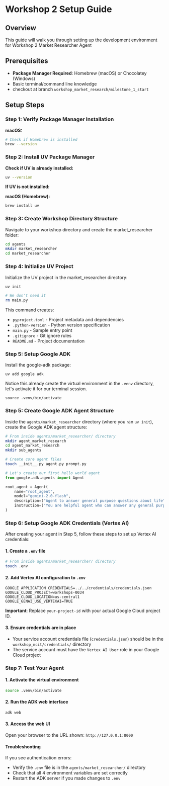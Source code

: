 # Workshop 2 Setup Guide

## Overview

This guide will walk you through setting up the development environment for Workshop 2 Market Researcher Agent

## Prerequisites

- **Package Manager Required**: Homebrew (macOS) or Chocolatey (Windows)
- Basic terminal/command line knowledge
- checkout at branch `workshop_market_research/milestone_1_start`

## Setup Steps

### Step 1: Verify Package Manager Installation

**macOS:**

```bash
# Check if Homebrew is installed
brew --version
```

### Step 2: Install UV Package Manager

**Check if UV is already installed:**

```bash
uv --version
```

**If UV is not installed:**

**macOS (Homebrew):**

```bash
brew install uv
```

### Step 3: Create Workshop Directory Structure

Navigate to your workshop directory and create the market_researcher folder:

```bash
cd agents
mkdir market_researcher
cd market_researcher
```

### Step 4: Initialize UV Project

Initialize the UV project in the market_researcher directory:

```bash
uv init

# We don't need it
rm main.py
```

This command creates:

- `pyproject.toml` - Project metadata and dependencies
- `.python-version` - Python version specification
- `main.py` - Sample entry point
- `.gitignore` - Git ignore rules
- `README.md` - Project documentation

### Step 5: Setup Google ADK

Install the google-adk package:

```
uv add google adk
```

Notice this already create the virtual environment in the `.venv` directory, let's activate it
for our terminal session.

```
source .venv/bin/activate
```

### Step 5: Create Google ADK Agent Structure

Inside the `agents/market_researcher` directory (where you ran `uv init`), create the Google ADK agent structure:

```bash
# From inside agents/market_researcher/ directory
mkdir agent_market_research
cd agent_market_research
mkdir sub_agents

# Create core agent files
touch __init__.py agent.py prompt.py
```

```python
# Let's create our first hello world agent
from google.adk.agents import Agent

root_agent = Agent(
    name="root_agent",
    model="gemini-2.0-flash",
    description=("Agent to answer general purpose questions about life"),
    instruction=("You are helpful agent who can answer any general purpose question"),
)

```

### Step 6: Setup Google ADK Credentials (Vertex AI)

After creating your agent in Step 5, follow these steps to set up Vertex AI credentials:

#### 1. Create a `.env` file

```bash
# From inside agents/market_researcher/ directory
touch .env
```

#### 2. Add Vertex AI configuration to `.env`

```env
GOOGLE_APPLICATION_CREDENTIALS=../../credentials/credentials.json
GOOGLE_CLOUD_PROJECT=workshops-0034
GOOGLE_CLOUD_LOCATION=us-central1
GOOGLE_GENAI_USE_VERTEXAI=TRUE
```

**Important**: Replace `your-project-id` with your actual Google Cloud project ID.

#### 3. Ensure credentials are in place

- Your service account credentials file (`credentials.json`) should be in the `workshop_mcit/credentials/` directory
- The service account must have the `Vertex AI User` role in your Google Cloud project

### Step 7: Test Your Agent

#### 1. Activate the virtual environment

```bash
source .venv/bin/activate
```

#### 2. Run the ADK web interface

```bash
adk web
```

#### 3. Access the web UI

Open your browser to the URL shown: `http://127.0.0.1:8000`

#### Troubleshooting

If you see authentication errors:

- Verify the `.env` file is in the `agents/market_researcher/` directory
- Check that all 4 environment variables are set correctly
- Restart the ADK server if you made changes to `.env`

